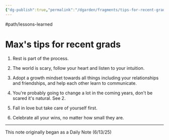 ```yaml
---
{"dg-publish":true,"permalink":"/dgarden/fragments/tips-for-recent-grads/","created":"2025-06-14T12:16:13.972-04:00","updated":"2025-06-26T10:21:12.854-04:00"}
---
```


#path/lessons-learned 
# Max's tips for recent grads

1. Rest is part of the process.

2. The world is scary, follow your heart and listen to your intuition.

3. Adopt a growth mindset towards all things including your relationships and friendships, and help each other learn to communicate.

4. You're probably going to change a lot in the coming years, don't be scared it's natural. See 2.

5. Fall in love but take care of yourself first.
   
6. Celebrate all your wins, no matter how small they are.

---
This note originally began as a Daily Note (6/13/25)